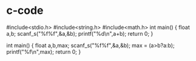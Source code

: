 # c-code
#include<stdio.h>
#include<string.h>
#include<math.h>
int main()
{
  float a,b;
  scanf_s("%f%f",&a,&b);
  printf("%d\n",a+b);
  return 0;
}



int main()
{
  float a,b,max;
  scanf_s("%f%f",&a,&b);
  max = (a>b?a:b);
  printf("%f\n",max);
  return 0;
}
